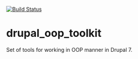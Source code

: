 [![Build Status](https://travis-ci.org/davidlukac/drupal_oop_toolkit.svg)](https://travis-ci.org/davidlukac/drupal_oop_toolkit)

# drupal_oop_toolkit
Set of tools for working in OOP manner in Drupal 7.

